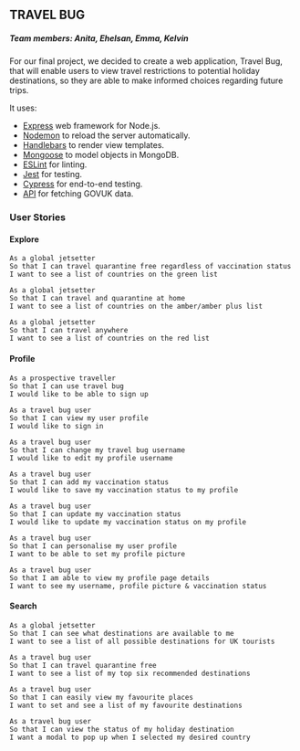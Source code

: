 ## TRAVEL BUG
##### Team members: Anita, Ehelsan, Emma, Kelvin

For our final project, we decided to create a web application, Travel Bug, that will enable users to view travel restrictions to potential holiday destinations, so they are able to make informed choices regarding future trips.

It uses:
- [Express](https://expressjs.com/) web framework for Node.js.
- [Nodemon](https://nodemon.io/) to reload the server automatically.
- [Handlebars](https://handlebarsjs.com/) to render view templates.
- [Mongoose](https://mongoosejs.com) to model objects in MongoDB.
- [ESLint](https://eslint.org) for linting.
- [Jest](https://jestjs.io/) for testing.
- [Cypress](https://www.cypress.io/) for end-to-end testing.
- [API](https://www.gov.uk/api/content/foreign-travel-advice) for fetching GOVUK data.


### User Stories


#### Explore

```
As a global jetsetter
So that I can travel quarantine free regardless of vaccination status
I want to see a list of countries on the green list
```

```
As a global jetsetter
So that I can travel and quarantine at home
I want to see a list of countries on the amber/amber plus list
```

```
As a global jetsetter
So that I can travel anywhere
I want to see a list of countries on the red list
```

#### Profile

```
As a prospective traveller
So that I can use travel bug
I would like to be able to sign up
```

```
As a travel bug user
So that I can view my user profile
I would like to sign in
```

```
As a travel bug user
So that I can change my travel bug username
I would like to edit my profile username
```

```
As a travel bug user
So that I can add my vaccination status
I would like to save my vaccination status to my profile
```

```
As a travel bug user
So that I can update my vaccination status
I would like to update my vaccination status on my profile
```

```
As a travel bug user
So that I can personalise my user profile
I want to be able to set my profile picture
```

```
As a travel bug user
So that I am able to view my profile page details
I want to see my username, profile picture & vaccination status
```

#### Search

```
As a global jetsetter
So that I can see what destinations are available to me
I want to see a list of all possible destinations for UK tourists
```

```
As a travel bug user
So that I can travel quarantine free
I want to see a list of my top six recommended destinations
```

```
As a travel bug user
So that I can easily view my favourite places
I want to set and see a list of my favourite destinations
```

```
As a travel bug user
So that I can view the status of my holiday destination
I want a modal to pop up when I selected my desired country
```

<!-- ```
As an unvaccinated user
So that I do not have to quarantine
I want to see a list of countries on the green list
```

```
As an unvaccinated user
So that I can travel without paid quarantine
I want to see a list of countries on the green, amber/amber plus lists
```

```
As an unvaccinated user
So that I can travel anywhere
I want to see a list of countries on the green, amber and red lists
```

```
As a vaccinated user
So that I do not have to quarantine
I want to see a list of countries on the green and amber lists
```

```
As a vaccinated user
So that I can travel without paid quarantine
I want to see a list of countries on the green, amber and amber plus lists
```

```
As a vaccinated user
So that I can travel anywhere
I want to see a list of countries on the green, amber and red lists
``` -->
